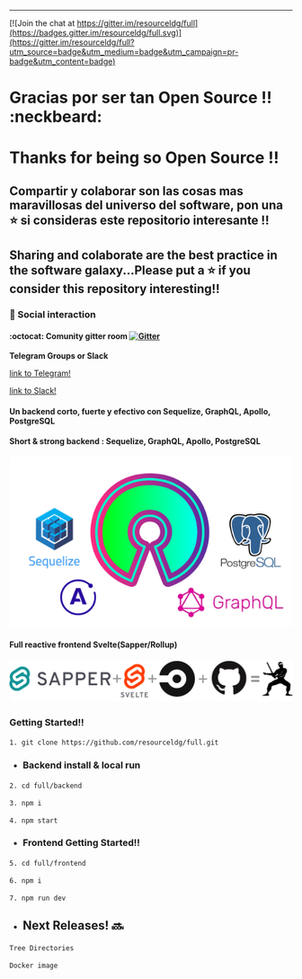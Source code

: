 
------------

[![Join the chat at https://gitter.im/resourceldg/full](https://badges.gitter.im/resourceldg/full.svg)](https://gitter.im/resourceldg/full?utm_source=badge&utm_medium=badge&utm_campaign=pr-badge&utm_content=badge)

# Gracias por ser tan Open Source !!  :neckbeard: 
# Thanks for being so Open Source !!



## Compartir y colaborar son las cosas mas maravillosas del universo del software, pon una :star: si consideras este repositorio interesante !!
## Sharing and colaborate are the best practice in the software galaxy...Please put a :star: if you consider this repository interesting!!

###  :busts_in_silhouette:  Social interaction 

#### :octocat: Comunity gitter room  [![Gitter](https://badges.gitter.im/resourceldg/full.svg)](https://gitter.im/resourceldg/full?utm_source=badge&utm_medium=badge&utm_campaign=pr-badge)

**Telegram Groups or Slack**

 

 [link to Telegram!](https://t.me/joinchat/O8TIUByKHkYnpRRsIYj8OA)
 
 [link to Slack!](https://join.slack.com/t/resourceldg/shared_invite/zt-fxvzg4dt-X_7mGIznpef9j7Zatyzarw)

#### Un backend corto, fuerte y efectivo con Sequelize, GraphQL, Apollo, PostgreSQL

#### Short & strong backend : Sequelize, GraphQL, Apollo, PostgreSQL

![image alt ><](backend1.png)


#### Full reactive frontend Svelte(Sapper/Rollup)

![image alt ><](frontendlogo.png)

### Getting Started!!

`1. git clone https://github.com/resourceldg/full.git`

 - ### Backend install & local run

`2. cd full/backend`

`3. npm i` 

`4. npm start`

 - ### Frontend Getting Started!!

`5. cd full/frontend`

`6. npm i` 

`7. npm run dev`

- ## Next Releases! :soon:

`Tree Directories`

`Docker image`


